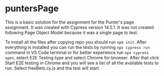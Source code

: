 # puntersPage

This is a basic solution for the assignment for the Punter's page assignment. It was created with Cypress version 14.5.1. It was not created following Page Object Model because it was a single page to test. 

To install all the files after copying repo you should run `npm init`. After everything is installed you can run the tests by running `npx cypress run` command in VS Code terminal or for better experience run `npx cypress open`, select E2E Testing type and select Chrome for browser. After that click Start E2E testing in Chrome and you will see a list of all the available tests to run. Select freeBets.cy.js and the test will start.
